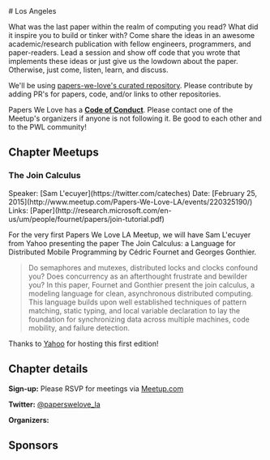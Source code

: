<article class="chapter">
<section class="primary">
# Los Angeles

What was the last paper within the realm of computing you read? What did it inspire you to build or tinker with? Come share the ideas in an awesome academic/research publication with fellow engineers, programmers, and paper-readers. Lead a session and show off code that you wrote that implements these ideas or just give us the lowdown about the paper. Otherwise, just come, listen, learn, and discuss.

We'll be using [papers-we-love's curated repository](https://github.com/papers-we-love/papers-we-love). Please contribute by adding PR's for papers, code, and/or links to other repositories.

Papers We Love has a **[Code of Conduct](https://github.com/papers-we-love/papers-we-love/blob/master/CODE_OF_CONDUCT.md)**. Please contact one of the Meetup's organizers if anyone is not following it. Be good to each other and to the PWL community!

## Chapter Meetups

### The Join Calculus
<span class="meta">
Speaker: [Sam L'ecuyer](https://twitter.com/cateches)
Date: [February 25, 2015](http://www.meetup.com/Papers-We-Love-LA/events/220325190/)
Links: [Paper](http://research.microsoft.com/en-us/um/people/fournet/papers/join-tutorial.pdf)
</span>

For the very first Papers We Love LA Meetup, we will have Sam L'ecuyer from Yahoo presenting the paper The Join Calculus:
a Language for Distributed Mobile Programming by Cédric Fournet and Georges Gonthier.

> Do semaphores and mutexes, distributed locks and clocks confound you? Does concurrency as an afterthought frustrate and bewilder you? In this paper, Fournet and Gonthier present the join calculus, a modeling language for clean, asynchronous distributed computing. This language builds upon well established techniques of pattern matching, static typing, and local variable declaration to lay the foundation for synchronizing data across multiple machines, code mobility, and failure detection.

Thanks to [Yahoo](http://www.yahoo.com/) for hosting this first edition!

</section>
<section class="secondary">
<h2>Chapter details</h2>
<p>
<strong>Sign-up:</strong>
Please RSVP for meetings via <a href="http://www.meetup.com/Papers-We-Love-LA">Meetup.com</a>
</p>
<p>
<strong>Twitter:</strong>
<a href="https://twitter.com/paperswelove_la">@paperswelove_la</a>
</p>
<p>
<strong>Organizers:</strong>
</p>
<h2>Sponsors</h2>
<p class="sponsor"></p>
</section>
</article>
